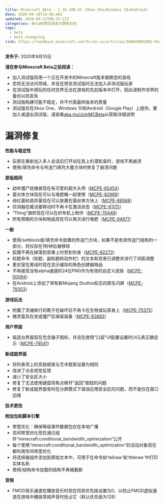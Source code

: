 ```yaml
---
title: Minecraft Beta - 1.16.100.55 (Xbox One/Windows 10/Android)
date: 2020-09-10T14:46:46Z
updated: 2020-09-11T08:32:15Z
categories: Beta和预览信息与更新日志
tags:
  - beta
  - beta_changelog
link: https://feedback.minecraft.net/hc/en-us/articles/360049002892-Minecraft-Beta-1-16-100-55-Xbox-One-Windows-10-Android
---
```


**发布于:** 2020年9月10日

**请在参与Minecraft Beta之前阅读：**

- 加入测试版将用一个正在开发中的Minecraft版本替换您的游戏
- 您将无法访问领域，并且在预览测试版时无法加入非测试版玩家
- 在测试版中游玩的任何世界无法在游戏的先前版本中打开，因此请制作世界的备份以防丢失
- 测试版构建可能不稳定，并不代表最终版本的质量
- 测试版仅在Xbox One、Windows 10和Android（Google Play）上提供。要加入或退出测试版，请查看[aka.ms/JoinMCBeta](https://aka.ms/JoinMCBeta)以获取详细说明

# **漏洞修复**

**性能与稳定性**

- 玩家在重新加入多人会话后打开站在其上的潜影盒时，游戏不再崩溃
- 使用/填充命令与传送门填充大量方块时修复了崩溃问题

**原版趋同**

- 幼年僵尸疣猪兽现在有可爱的超大头颅（[MCPE-65454](https://bugs.mojang.com/browse/MCPE-65454)）
- 菌光体方块现在可以与堆肥桶一起使用（[MCPE-82999](https://bugs.mojang.com/browse/MCPE-82999)）
- 绯红菌和诡异菌现在可以放置在菌丝体方块上（[MCPE-88588](https://bugs.mojang.com/browse/MCPE-88588)）
- 侦测器在被活塞移动时不再卡在激活状态（[MCPE-61175](https://bugs.mojang.com/browse/MCPE-61175)）
- “Thing”旗帜现在可以在织布机上制作（[MCPE-70449](https://bugs.mojang.com/browse/MCPE-70449)）
- 所有预期的方块和物品现在可以再次进行堆肥（[MCPE-94671](https://bugs.mojang.com/browse/MCPE-94671)）

**一般**

- 使用/setblock或/填充命令放置的传送门方块，如果不是有效传送门结构的一部分，将仅存在1秒钟后被移除
- 狐狸不再在掉落到浆果上时受到伤害（[MCPE-82273](https://bugs.mojang.com/browse/MCPE-82273)）
- 标题命令（标题、副标题和动作栏）的文本和背景已调整并进行了间距调整
- 更衣室在离线时现在显示缓存的角色创建器物品
- 不再接受没有alpha通道的24位PNG作为有效的自定义皮肤（[MCPE-50094](https://bugs.mojang.com/browse/MCPE-50094)）
- 在Android上添加了带有新Mojang Studios标志的原生闪屏（[MCPE-79353](https://bugs.mojang.com/browse/MCPE-79353)）

**游戏玩法**

- 附魔了灵魂疾行的靴子在破坏后不再卡在生物或玩家身上（[MCPE-75375](https://bugs.mojang.com/browse/MCPE-75375)）
- 猪灵蛮兵在变成僵尸后保留装备（[MCPE-83683](https://bugs.mojang.com/browse/MCPE-83683)）

**用户界面**

- 锻造台界面现在包含锤子图标，并且在使用“口袋”UI配置设置时UI元素正确显示（[MCPE-79541](https://bugs.mojang.com/browse/MCPE-79541)）

**新成就界面**

- 将列表项上的奖励框架与艺术框架设置为相同
- 改进了点击视觉反馈
- 减小了安全区大小
- 修复了无法使用键盘将焦点移开“返回”按钮的问题
- 修复了新成就界面有时在分屏模式下错误应用安全区的问题，而不是仅在窗口边缘

**技术更改**

**附加包和脚本引擎**

- 带宽优化：确保等级事件数据包仅在本地广播
- 空间带宽优化现在通过组件“minecraft:conditional_bandwidth_optimization”公开
- 每个使用“minecraft:conditional_bandwidth_optimization”的活动对象现在都利用空间带宽优化
- 将选择器组件添加到原始文本中，可用于在命令如'tellraw'和'titleraw'中打印实体名称
- 使用/结构命令加载的结构不再被截断

**音频**

- FMOD音乐通道在播放音乐时现在将其优先级设置为0，以防止FMOD虚拟通道在游戏中播放常规声音时抢占它（默认优先级为128）